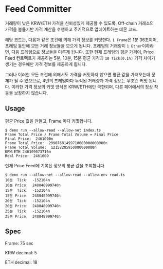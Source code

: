 # Feed Committer

거래량이 낮은 KRW/ETH 가격을 신뢰성있게 제공할 수 있도록, Off-chain 거래소의
가격을 볼륨기반 가격 계산을 수행하고 주기적으로 업데이트하는 데몬 코드.

해당 코드는, 다음과 같은 조건에 의해 가격 정보를 커밋한다. `1 Frame`은 1분
36초이며, 프레임 동안애 모든 거래 정보들을 모으게 됩니다. 프레임의 거래량이
`1 Ether`이하라면, 다음 프레임으로 정보들을 미루게 됩니다. 또한 현재 프레임의
평균 가격이, Price Feed 컨트랙트가 제공하는 5분, 10분, 15분 평균 가격과
`10 Tick(0.1%)` 가격 차이가 생기는 경우에만 가격 정보를 제공하게 됩니다.

그러나 이러한 모든 조건에 의해서도 가격을 커밋하지 않으면 평균 값을 가져오는데
문제가 될 수 있으므로, 4번의 프레임마다 누적된 거래량과 가격 정보는 무조건 커밋
됩니다. 이러한 가격 정보의 커밋 방식은 KRW/ETH에만 국한되며, 다른 페어에서의
정상 작동을 보장하지 않습니다.

## Usage

평균 Price 값을 만들고, Frame 마다 커밋합니다.

```
$ deno run --allow-read --allow-net index.ts
Frame Total Price / Frame Total Volume = Final Price
Final Price:  2461090n
Frame Total Price:  29907681499710000000000000n
Frame Total Volume:  12152205950000000000n
KRW:ETH 246109073716n
Real Price:  2461000
```

현재 Price Feed에 기록된 정보의 평균 값을 조회합니다.

```
$ deno run --allow-net --allow-read --allow-env read.ts
10분  Tick:  -152104n
10분 Price:  248048999740n
15분  Tick:  -152104n
15분 Price:  248048999740n
20분  Tick:  -152104n
20분 Price:  248048999740n
25분  Tick:  -152104n
25분 Price:  248048999740n
```

## Spec

Frame: 75 sec

KRW decimal: 5

ETH decimal: 18
